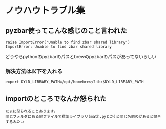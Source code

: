 # ノウハウトラブル集
## pyzbar使ってこんな感じのこと言われた
    raise ImportError('Unable to find zbar shared library')
    ImportError: Unable to find zbar shared library
どうやらpythonのpyzbarのパスとbrewのpyzbarのパスがあってないらしい

### 解決方法は以下を入れる
    export DYLD_LIBRARY_PATH=/opt/homebrew/lib:$DYLD_LIBRARY_PATH

## importのところでなんか怒られた
    たまに怒られることあります。
    同じフォルダにある他ファイルで標準ライブラリ(math.pyとか)と同じ名前のがあると競合するみたい